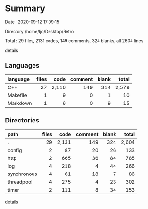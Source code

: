 # Summary

Date : 2020-09-12 17:09:15

Directory /home/ljc/Desktop/Retro

Total : 29 files,  2131 codes, 149 comments, 324 blanks, all 2604 lines

[details](details.md)

## Languages
| language | files | code | comment | blank | total |
| :--- | ---: | ---: | ---: | ---: | ---: |
| C++ | 27 | 2,116 | 149 | 314 | 2,579 |
| Makefile | 1 | 9 | 0 | 1 | 10 |
| Markdown | 1 | 6 | 0 | 9 | 15 |

## Directories
| path | files | code | comment | blank | total |
| :--- | ---: | ---: | ---: | ---: | ---: |
| . | 29 | 2,131 | 149 | 324 | 2,604 |
| config | 2 | 87 | 20 | 26 | 133 |
| http | 2 | 665 | 36 | 84 | 785 |
| log | 4 | 218 | 4 | 44 | 266 |
| synchronous | 4 | 61 | 18 | 7 | 86 |
| threadpool | 4 | 275 | 4 | 23 | 302 |
| timer | 2 | 111 | 8 | 34 | 153 |

[details](details.md)